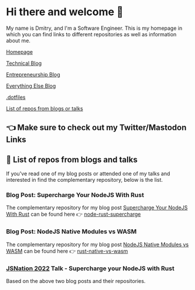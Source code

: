# Hi there and welcome 👋

My name is Dmitry, and I'm a Software Engineer.
This is my homepage in which you can find links to different repositories as well as information about me.

[Homepage](https://kudmitry.com/)

[Technical Blog](https://yieldcode.blog/)

[Entrepreneurship Blog](https://thesolopreneur.blog/)

[Everything Else Blog](https://jikokaizen.blog/)

[.dotfiles](https://github.com/skwee357/dotfiles)

[List of repos from blogs or talks](#list-of-repos-from-blogs-and-talks)

## 👈 Make sure to check out my Twitter/Mastodon Links

## 📝 List of repos from blogs and talks

If you've read one of my blog posts or attended one of my talks and interested in find the complementary repository, below is the list.

### Blog Post: Supercharge Your NodeJS With Rust

The complementary repository for my blog post [Supercharge Your NodeJS With Rust](https://yieldcode.blog/supercharge-nodejs-with-rust/) can be found here 👉 [node-rust-supercharge](https://github.com/skwee357/node-rust-supercharge)

### Blog Post: NodeJS Native Modules vs WASM

The complementary repository for my blog post [NodeJS Native Modules vs WASM](https://yieldcode.blog/native-rust-wasm/) can be found here 👉 [rust-native-vs-wasm](https://github.com/skwee357/rust-native-vs-wasm)

### [JSNation 2022](https://jsnation.com/) Talk - Supercharge your NodeJS with Rust

Based on the above two blog posts and their repositories.
